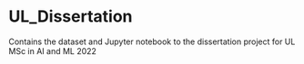 # UL_Dissertation
Contains the dataset and Jupyter notebook to the dissertation project for UL MSc in AI and ML 2022
